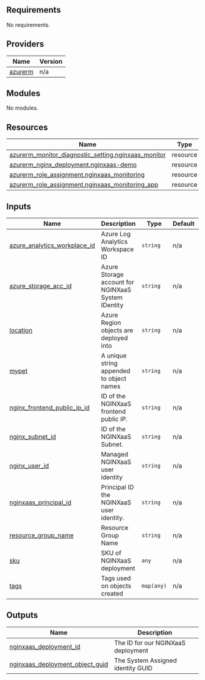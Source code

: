 <!-- BEGIN_TF_DOCS -->
## Requirements

No requirements.

## Providers

| Name | Version |
|------|---------|
| <a name="provider_azurerm"></a> [azurerm](#provider\_azurerm) | n/a |

## Modules

No modules.

## Resources

| Name | Type |
|------|------|
| [azurerm_monitor_diagnostic_setting.nginxaas_monitor](https://registry.terraform.io/providers/hashicorp/azurerm/latest/docs/resources/monitor_diagnostic_setting) | resource |
| [azurerm_nginx_deployment.nginxaas-demo](https://registry.terraform.io/providers/hashicorp/azurerm/latest/docs/resources/nginx_deployment) | resource |
| [azurerm_role_assignment.nginxaas_monitoring](https://registry.terraform.io/providers/hashicorp/azurerm/latest/docs/resources/role_assignment) | resource |
| [azurerm_role_assignment.nginxaas_monitoring_app](https://registry.terraform.io/providers/hashicorp/azurerm/latest/docs/resources/role_assignment) | resource |

## Inputs

| Name | Description | Type | Default | Required |
|------|-------------|------|---------|:--------:|
| <a name="input_azure_analytics_workplace_id"></a> [azure\_analytics\_workplace\_id](#input\_azure\_analytics\_workplace\_id) | Azure Log Analytics Workspace ID | `string` | n/a | yes |
| <a name="input_azure_storage_acc_id"></a> [azure\_storage\_acc\_id](#input\_azure\_storage\_acc\_id) | Azure Storage account for NGINXaaS System IDentity | `string` | n/a | yes |
| <a name="input_location"></a> [location](#input\_location) | Azure Region objects are deployed into | `string` | n/a | yes |
| <a name="input_mypet"></a> [mypet](#input\_mypet) | A unique string appended to object names | `string` | n/a | yes |
| <a name="input_nginx_frontend_public_ip_id"></a> [nginx\_frontend\_public\_ip\_id](#input\_nginx\_frontend\_public\_ip\_id) | ID of the NGINXaaS frontend public IP. | `string` | n/a | yes |
| <a name="input_nginx_subnet_id"></a> [nginx\_subnet\_id](#input\_nginx\_subnet\_id) | ID of the NGINXaaS Subnet. | `string` | n/a | yes |
| <a name="input_nginx_user_id"></a> [nginx\_user\_id](#input\_nginx\_user\_id) | Managed NGINXaaS user identity | `string` | n/a | yes |
| <a name="input_nginxaas_principal_id"></a> [nginxaas\_principal\_id](#input\_nginxaas\_principal\_id) | Principal ID the NGINXaaS user identity. | `string` | n/a | yes |
| <a name="input_resource_group_name"></a> [resource\_group\_name](#input\_resource\_group\_name) | Resource Group Name | `string` | n/a | yes |
| <a name="input_sku"></a> [sku](#input\_sku) | SKU of NGINXaaS deployment | `any` | n/a | yes |
| <a name="input_tags"></a> [tags](#input\_tags) | Tags used on objects created | `map(any)` | n/a | yes |

## Outputs

| Name | Description |
|------|-------------|
| <a name="output_nginxaas_deployment_id"></a> [nginxaas\_deployment\_id](#output\_nginxaas\_deployment\_id) | The ID for our NGINXaaS deployment |
| <a name="output_nginxaas_deployment_object_guid"></a> [nginxaas\_deployment\_object\_guid](#output\_nginxaas\_deployment\_object\_guid) | The System Assigned identity GUID |
<!-- END_TF_DOCS -->